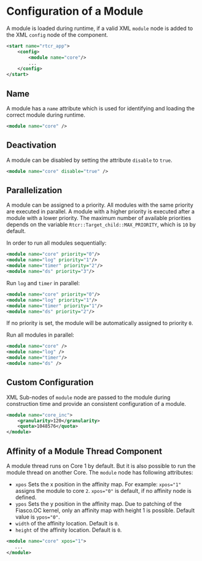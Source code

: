 # Configuration of a Module

A module is loaded during runtime, if a valid XML `module` node is added to the
XML `config` node of the component.

```xml
<start name="rtcr_app">
	<config>
		<module name="core"/>
		...
	</config>
</start>
```

## Name

A module has a `name` attribute which is used for identifying and loading the
correct module during runtime.

```xml
<module name="core" />
```

## Deactivation

A module can be disabled by setting the attribute `disable` to `true`.

```xml
<module name="core" disable="true" />
```

## Parallelization

A module can be assigned to a priority. All modules with the same priority are
executed in parallel. A module with a higher priority is executed after a module
with a lower priority. The maximum number of available priorities depends on the
variable `Rtcr::Target_child::MAX_PRIORITY`, which is `10` by default.

In order to run all modules sequentially:

```xml
<module name="core" priority="0"/>
<module name="log" priority="1"/>
<module name="timer" priority="2"/>
<module name="ds" priority="3"/>
```

Run `log` and `timer` in parallel:


```xml
<module name="core" priority="0"/>
<module name="log" priority="1"/>
<module name="timer" priority="1"/>
<module name="ds" priority="2"/>
```

If no priority is set, the module will be automatically assigned to priority
`0`.

Run all modules in parallel:

```xml
<module name="core" />
<module name="log" />
<module name="timer"/>
<module name="ds" />
```

## Custom Configuration

XML Sub-nodes of `module` node are passed to the module during construction time
and provide an consistent configuration of a module.

```xml
<module name="core_inc">
	<granularity>120</granularity>
	<quota>1048576</quota>
</module>
```

## Affinity of a Module Thread Component

A module thread runs on Core 1 by default. But it is also possible to run the
module thread on another Core. The `module` node has following attributes:

* `xpos` Sets the x position in the affinity map. For example: `xpos="1"`
  assigns the module to core `2`. `xpos="0"` is default, if no affinity node is defined.
* `ypos` Sets the y position in the affinity map. Due to patching of the
  Fiasco.OC kernel, only an affinity map with height 1 is possible. Default
  value is `ypos="0"`.
* `width` of the affinity location. Default is `0`. 
* `height` of the affinity location. Default is `0`.

```xml
<module name="core" xpos="1">
   ...
</module>
```

